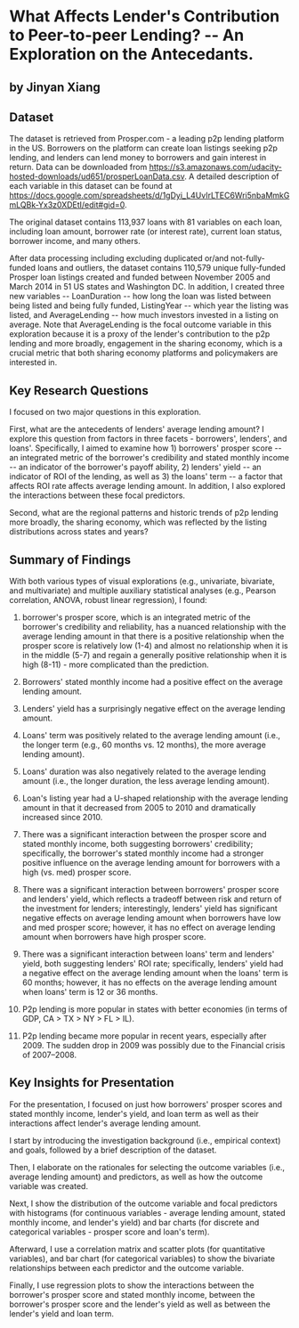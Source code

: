# What Affects Lender's Contribution to Peer-to-peer Lending? -- An Exploration on the Antecedants.
## by Jinyan Xiang


## Dataset

The dataset is retrieved from Prosper.com - a leading p2p lending platform in the US. Borrowers on the platform can create loan listings seeking p2p lending, and lenders can lend money to borrowers and gain interest in return. Data can be downloaded from https://s3.amazonaws.com/udacity-hosted-downloads/ud651/prosperLoanData.csv. A detailed description of each variable in this dataset can be found at https://docs.google.com/spreadsheets/d/1gDyi_L4UvIrLTEC6Wri5nbaMmkGmLQBk-Yx3z0XDEtI/edit#gid=0. 

The original dataset contains 113,937 loans with 81 variables on each loan, including loan amount, borrower rate (or interest rate), current loan status, borrower income, and many others. 

After data processing including excluding duplicated or/and not-fully-funded loans and outliers, the dataset contains 110,579 unique fully-funded Prosper loan listings created and funded between November 2005 and March 2014 in 51 US states and Washington DC. In addition, I created three new variables -- LoanDuration -- how long the loan was listed between being listed and being fully funded, ListingYear -- which year the listing was listed, and AverageLending -- how much investors invested in a listing on average. Note that AverageLending is the focal outcome variable in this exploration because it is a proxy of the lender's contribution to the p2p lending and more broadly, engagement in the sharing economy, which is a  crucial metric that both sharing economy platforms and policymakers are interested in.

## Key Research Questions

I focused on two major questions in this exploration. 

First, what are the antecedents of lenders' average lending amount? I explore this question from factors in three facets - borrowers', lenders', and loans'. Specifically, I aimed to examine how 1) borrowers' prosper score -- an integrated metric of the borrower's credibility and stated monthly income -- an indicator of the borrower's payoff ability, 2) lenders' yield -- an indicator of ROI of the lending, as well as 3) the loans' term -- a factor that affects ROI rate affects average lending amount. In addition, I also explored the interactions between these focal predictors.

Second, what are the regional patterns and historic trends of p2p lending  more broadly, the sharing economy, which was reflected by the listing distributions across states and years?

## Summary of Findings

With both various types of visual explorations (e.g., univariate, bivariate, and multivariate) and multiple auxiliary statistical analyses (e.g., Pearson correlation, ANOVA, robust linear regression), I found:
1) borrower's prosper score, which is an integrated metric of the borrower's credibility and reliability, has a nuanced relationship with the average lending amount in that there is a positive relationship when the prosper score is relatively low (1-4) and almost no relationship when it is in the middle (5-7) and regain a generally positive relationship when it is high (8-11) - more complicated than the prediction.
2) Borrowers' stated monthly income had a positive effect on the average lending amount.
3) Lenders' yield has a surprisingly negative effect on the average lending amount.
4) Loans' term was positively related to the average lending amount (i.e., the longer term (e.g., 60 months vs. 12 months), the more average lending amount).
5) Loans' duration was also negatively related to the average lending amount (i.e., the longer duration, the less average lending amount).
6) Loan's listing year had a U-shaped relationship with the average lending amount in that it decreased from 2005 to 2010 and dramatically increased since 2010.
7) There was a significant interaction between the prosper score and stated monthly income, both suggesting borrowers' credibility; specifically, the borrower's stated monthly income had a stronger positive influence on the average lending amount for borrowers with a high (vs. med) prosper score.
8) There was a significant interaction between borrowers' prosper score and lenders' yield, which reflects a tradeoff between risk and return of the investment for lenders; interestingly, lenders' yield has significant negative effects on average lending amount when borrowers have low and med prosper score; however, it has no effect on average lending amount when borrowers have high prosper score.
9) There was a significant interaction between loans' term and lenders' yield, both suggesting lenders' ROI rate; specifically, lenders' yield had a negative effect on the average lending amount when the loans' term is 60 months; however, it has no effects on the average lending amount when loans' term is 12 or 36 months.

10) P2p lending is more popular in states with better economies (in terms of GDP, CA > TX > NY > FL > IL).
11) P2p lending became more popular in recent years, especially after 2009. The sudden drop in 2009 was possibly due to the Financial crisis of 2007–2008.


## Key Insights for Presentation

For the presentation, I focused on just how borrowers' prosper scores and stated monthly income, lender's yield, and loan term as well as their interactions affect lender's average lending amount.

I start by introducing the investigation background (i.e., empirical context) and goals, followed by a brief description of the dataset.

Then, I elaborate on the rationales for selecting the outcome variables (i.e., average lending amount) and predictors, as well as how the outcome variable was created.

Next, I show the distribution of the outcome variable and focal predictors with histograms (for continuous variables - average lending amount, stated monthly income, and lender's yield) and bar charts (for discrete and categorical variables - prosper score and loan's term). 

Afterward, I use a correlation matrix and scatter plots (for quantitative variables), and bar chart (for categorical variables) to show the bivariate relationships between each predictor and the outcome variable.

Finally, I use regression plots to show the interactions between the borrower's prosper score and stated monthly income, between the borrower's prosper score and the lender's yield as well as between the lender's yield and loan term.
